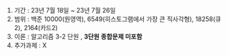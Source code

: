 1. 기간 : 23년 7월 18일 ~ 23년 7월 26일
2. 범위 : 백준 10000(원영역), 6549(히스토그램에서 가장 큰 직사각형), 18258(큐 2), 2164(카드2)
3. 이론 : 알고리즘 3-2 단원 , **3단원 종합문제 미포함**
4. 추가과제 : X
